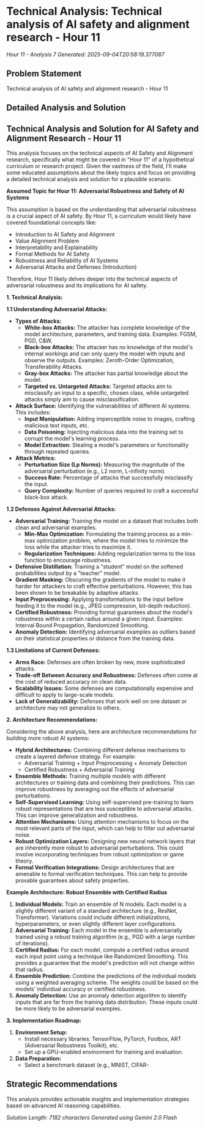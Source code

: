 # Technical Analysis: Technical analysis of AI safety and alignment research - Hour 11
*Hour 11 - Analysis 7*
*Generated: 2025-09-04T20:58:19.377087*

## Problem Statement
Technical analysis of AI safety and alignment research - Hour 11

## Detailed Analysis and Solution
## Technical Analysis and Solution for AI Safety and Alignment Research - Hour 11

This analysis focuses on the technical aspects of AI Safety and Alignment research, specifically what might be covered in "Hour 11" of a hypothetical curriculum or research project.  Given the vastness of the field, I'll make some educated assumptions about the likely topics and focus on providing a detailed technical analysis and solution for a plausible scenario.

**Assumed Topic for Hour 11:** **Adversarial Robustness and Safety of AI Systems**

This assumption is based on the understanding that adversarial robustness is a crucial aspect of AI safety.  By Hour 11, a curriculum would likely have covered foundational concepts like:

*   Introduction to AI Safety and Alignment
*   Value Alignment Problem
*   Interpretability and Explainability
*   Formal Methods for AI Safety
*   Robustness and Reliability of AI Systems
*   Adversarial Attacks and Defenses (Introduction)

Therefore, Hour 11 likely delves deeper into the technical aspects of adversarial robustness and its implications for AI safety.

**1. Technical Analysis:**

**1.1 Understanding Adversarial Attacks:**

*   **Types of Attacks:**
    *   **White-box Attacks:** The attacker has complete knowledge of the model architecture, parameters, and training data. Examples: FGSM, PGD, C&W.
    *   **Black-box Attacks:** The attacker has no knowledge of the model's internal workings and can only query the model with inputs and observe the outputs. Examples: Zeroth-Order Optimization, Transferability Attacks.
    *   **Gray-box Attacks:** The attacker has partial knowledge about the model.
    *   **Targeted vs. Untargeted Attacks:**  Targeted attacks aim to misclassify an input to a specific, chosen class, while untargeted attacks simply aim to cause misclassification.
*   **Attack Surface:**  Identifying the vulnerabilities of different AI systems.  This includes:
    *   **Input Manipulation:**  Adding imperceptible noise to images, crafting malicious text inputs, etc.
    *   **Data Poisoning:** Injecting malicious data into the training set to corrupt the model's learning process.
    *   **Model Extraction:**  Stealing a model's parameters or functionality through repeated queries.
*   **Attack Metrics:**
    *   **Perturbation Size (Lp Norms):** Measuring the magnitude of the adversarial perturbation (e.g., L2 norm, L-infinity norm).
    *   **Success Rate:**  Percentage of attacks that successfully misclassify the input.
    *   **Query Complexity:**  Number of queries required to craft a successful black-box attack.

**1.2 Defenses Against Adversarial Attacks:**

*   **Adversarial Training:**  Training the model on a dataset that includes both clean and adversarial examples.
    *   **Min-Max Optimization:**  Formulating the training process as a min-max optimization problem, where the model tries to minimize the loss while the attacker tries to maximize it.
    *   **Regularization Techniques:**  Adding regularization terms to the loss function to encourage robustness.
*   **Defensive Distillation:** Training a "student" model on the softened probabilities output by a "teacher" model.
*   **Gradient Masking:**  Obscuring the gradients of the model to make it harder for attackers to craft effective perturbations.  However, this has been shown to be breakable by adaptive attacks.
*   **Input Preprocessing:**  Applying transformations to the input before feeding it to the model (e.g., JPEG compression, bit-depth reduction).
*   **Certified Robustness:**  Providing formal guarantees about the model's robustness within a certain radius around a given input.  Examples:  Interval Bound Propagation, Randomized Smoothing.
*   **Anomaly Detection:**  Identifying adversarial examples as outliers based on their statistical properties or distance from the training data.

**1.3 Limitations of Current Defenses:**

*   **Arms Race:**  Defenses are often broken by new, more sophisticated attacks.
*   **Trade-off Between Accuracy and Robustness:**  Defenses often come at the cost of reduced accuracy on clean data.
*   **Scalability Issues:**  Some defenses are computationally expensive and difficult to apply to large-scale models.
*   **Lack of Generalizability:**  Defenses that work well on one dataset or architecture may not generalize to others.

**2. Architecture Recommendations:**

Considering the above analysis, here are architecture recommendations for building more robust AI systems:

*   **Hybrid Architectures:** Combining different defense mechanisms to create a layered defense strategy.  For example:
    *   Adversarial Training + Input Preprocessing + Anomaly Detection
    *   Certified Robustness + Adversarial Training
*   **Ensemble Methods:** Training multiple models with different architectures or training data and combining their predictions.  This can improve robustness by averaging out the effects of adversarial perturbations.
*   **Self-Supervised Learning:** Using self-supervised pre-training to learn robust representations that are less susceptible to adversarial attacks.  This can improve generalization and robustness.
*   **Attention Mechanisms:**  Using attention mechanisms to focus on the most relevant parts of the input, which can help to filter out adversarial noise.
*   **Robust Optimization Layers:**  Designing new neural network layers that are inherently more robust to adversarial perturbations.  This could involve incorporating techniques from robust optimization or game theory.
*   **Formal Verification Integrations:** Design architectures that are amenable to formal verification techniques. This can help to provide provable guarantees about safety properties.

**Example Architecture:  Robust Ensemble with Certified Radius**

1.  **Individual Models:** Train an ensemble of N models.  Each model is a slightly different variant of a standard architecture (e.g., ResNet, Transformer).  Variations could include different initializations, hyperparameters, or even slightly different layer configurations.
2.  **Adversarial Training:** Each model in the ensemble is adversarially trained using a robust training algorithm (e.g., PGD with a large number of iterations).
3.  **Certified Radius:**  For each model, compute a certified radius around each input point using a technique like Randomized Smoothing.  This provides a guarantee that the model's prediction will not change within that radius.
4.  **Ensemble Prediction:**  Combine the predictions of the individual models using a weighted averaging scheme.  The weights could be based on the models' individual accuracy or certified robustness.
5.  **Anomaly Detection:**  Use an anomaly detection algorithm to identify inputs that are far from the training data distribution.  These inputs could be more likely to be adversarial examples.

**3. Implementation Roadmap:**

1.  **Environment Setup:**
    *   Install necessary libraries: TensorFlow, PyTorch, Foolbox, ART (Adversarial Robustness Toolkit), etc.
    *   Set up a GPU-enabled environment for training and evaluation.
2.  **Data Preparation:**
    *   Select a benchmark dataset (e.g., MNIST, CIFAR-

## Strategic Recommendations
This analysis provides actionable insights and implementation strategies
based on advanced AI reasoning capabilities.

*Solution Length: 7182 characters*
*Generated using Gemini 2.0 Flash*
